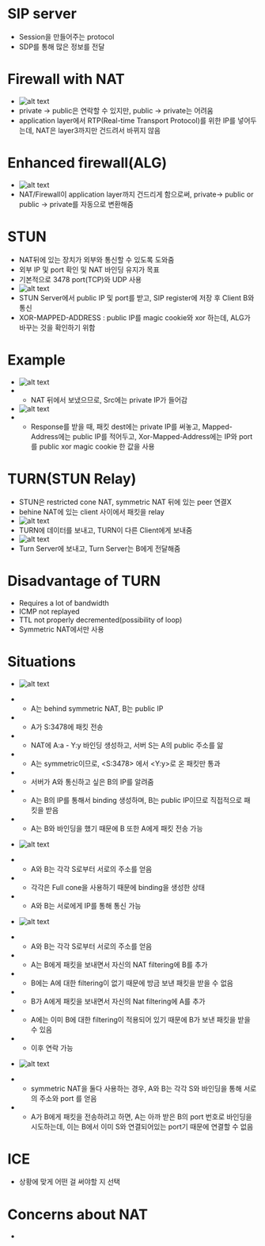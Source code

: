 # SIP server
- Session을 만들어주는 protocol
- SDP를 통해 많은 정보를 전달

# Firewall with NAT
- ![alt text](image.png)
- private -> public은 연락할 수 있지만, public -> private는 어려움
- application layer에서 RTP(Real-time Transport Protocol)를 위한 IP를 넣어두는데, NAT은 layer3까지만 건드려서 바뀌지 않음

# Enhanced firewall(ALG)
- ![alt text](image-1.png)
- NAT/Firewall이 application layer까지 건드리게 함으로써, private-> public or public -> private를 자동으로 변환해줌

# STUN
-  NAT뒤에 있는 장치가 외부와 통신할 수 있도록 도와줌
- 외부 IP 및 port 확인 및 NAT 바인딩 유지가 목표
- 기본적으로 3478 port(TCP)와 UDP 사용 
- ![alt text](image-2.png)
- STUN Server에서 public IP 및 port를 받고, SIP register에 저장 후 Client B와 통신
- XOR-MAPPED-ADDRESS : public IP를 magic cookie와 xor 하는데, ALG가 바꾸는 것을 확인하기 위함

# Example
- ![alt text](image-3.png)
- - NAT 뒤에서 보냈으므로, Src에는 private IP가 들어감
- ![alt text](image-4.png)
- - Response를 받을 때, 패킷 dest에는 private IP를 써놓고, Mapped- Address에는 public IP를 적어두고, Xor-Mapped-Address에는 IP와 port를 public xor magic cookie 한 값을 사용

# TURN(STUN Relay)
- STUN은 restricted cone NAT, symmetric NAT 뒤에 있는 peer 연결X
- behine NAT에 있는 client 사이에서 패킷을 relay
- ![alt text](image-5.png)
- TURN에 데이터를 보내고, TURN이 다른 Client에게 보내줌
- ![alt text](image-6.png)
- Turn Server에 보내고, Turn Server는 B에게 전달해줌

# Disadvantage of TURN
- Requires a lot of bandwidth
- ICMP not replayed
- TTL not properly decremented(possibility of loop)
- Symmetric NAT에서만 사용

# Situations
- ![alt text](image-7.png)
- - A는 behind symmetric NAT, B는 public IP
- - A가 S:3478에 패킷 전송
- - NAT에 A:a - Y:y 바인딩 생성하고, 서버 S는 A의 public 주소를 앎
- - A는 symmetric이므로, <S:3478> 에서 <Y:y>로 온 패킷만 통과
- - 서버가 A와 통신하고 싶은 B의 IP를 알려줌
- - A는 B의 IP를 통해서 binding 생성하며, B는 public IP이므로 직접적으로 패킷을 받음
- - A는 B와 바인딩을 했기 때문에 B 또한 A에게 패킷 전송 가능

- ![alt text](image-8.png)
- - A와 B는 각각 S로부터 서로의 주소를 얻음
- - 각각은 Full cone을 사용하기 때문에 binding을 생성한 상태
- - A와 B는 서로에게 IP를 통해 통신 가능

- ![alt text](image-9.png)
- - A와 B는 각각 S로부터 서로의 주소를 얻음
- - A는 B에게 패킷을 보내면서 자신의 NAT filtering에 B를 추가
- - B에는 A에 대한 filtering이 없기 때문에 방금 보낸 패킷을 받을 수 없음
- - B가 A에게 패킷을 보내면서 자신의 Nat filtering에 A를 추가
- - A에는 이미 B에 대한 filtering이 적용되어 있기 때문에 B가 보낸 패킷을 받을 수 있음
- - 이후 연락 가능

- ![alt text](image-10.png)
- - symmetric NAT을 둘다 사용하는 경우, A와 B는 각각 S와 바인딩을 통해 서로의 주소와 port 를 얻음
- - A가 B에게 패킷을 전송하려고 하면, A는 아까 받은 B의 port 번호로 바인딩을 시도하는데, 이는 B에서 이미 S와 연결되어있는 port기 때문에 연결할 수 없음

# ICE
- 상황에 맞게 어떤 걸 써야할 지 선택

# Concerns about NAT
- 